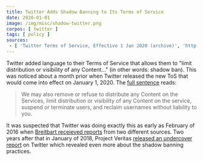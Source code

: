 ```yaml
---
title: Twitter Adds Shadow Banning to Its Terms of Service
date: 2020-01-01
image: /img/misc/shadow-twitter.png
corpos: [ twitter ]
tags: [ policy ]
sources:
 - [ 'Twitter Terms of Service, Effective 1 Jan 2020 (archive)', 'http://archive.is/7AmDl' ]
---
```


Twitter added language to their Terms of Service that allows them to "limit distribution or
visibility of any Content..." (in other words: shadow ban). This was noticed
about a month prior when Twitter released the new ToS that would come into
effect on January 1, 2020. The [full
sentence](http://archive.is/7AmDl#selection-963.330-963.541) reads:
> We may also remove or refuse to distribute any Content on the Services, limit
> distribution or visibility of any Content on the service, suspend or
> terminate users, and reclaim usernames without liability to you.

It was suspected that Twitter was doing exactly this as early as February of
2016 when [Breitbart receieved
reports](/e/sources-confirm-twitter-shadow-banning-exclusively-to-breitbart/)
from two different sources. Two years after that in January of 2018, Project
Veritas [released an undercover
report](/e/project-veritas-publishes-report-on-undercover-operations-regarding-twitter/)
on Twitter which revealed even more about the shadow banning practices.
